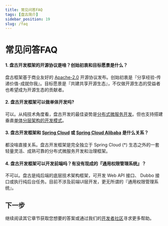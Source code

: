 ```yaml
---
title: 常见问答FAQ
tags: [盘古简介]
sidebar_position: 19
slug: /faq
---
```


# 常见问答FAQ

#### 1. 盘古开发框架的开源协议是啥？创始初衷和目标愿景是什么？  
盘古框架基于商业友好的 [Apache-2.0](https://www.apache.org/licenses/LICENSE-2.0) 开源协议发布。创始初衷是『分享经验-传递价值-成就你我』。目标愿景是『共建共享开源生态』，不仅做开源生态的受益者也希望成为开源生态的贡献者。

#### 2. 盘古开发框架可以做单体开发吗?
可以。从纯技术角度看，盘古开发的最佳姿势是[分布式微服务开发](/docs/quick-start/how-to-make-microservice-architecture-app)。但也支持搭建垂直[单体分层架构的开发模式](/docs/quick-start/how-to-make-monomer-architecture-app)。

#### 3. 盘古开发框架和 [Spring Cloud](https://spring.io/projects/spring-cloud) 或 [Spring Cloud Alibaba](https://spring.io/projects/spring-cloud-alibaba) 是什么关系？  
都没啥直接关系。盘古开发框架是完全独立于 Spring Cloud (*) 生态之外的一套轻量灵活、成熟可靠的分布式微服务开发和治理框架。

#### 4. 盘古开发框架可以开发前端吗？有没有现成的『通用权限管理系统』？
不可以。盘古是纯后端的底层技术架构框架，可开发 Web API 接口、 Dubbo 接口或执行纯后台任务。目前不涉及前端UI层开发，更无所谓的『通用权限管理系统』。

## 下一步
继续阅读其它章节获取您想要的答案或通过我们的[开发者社区](/docs/community)寻求更多帮助。